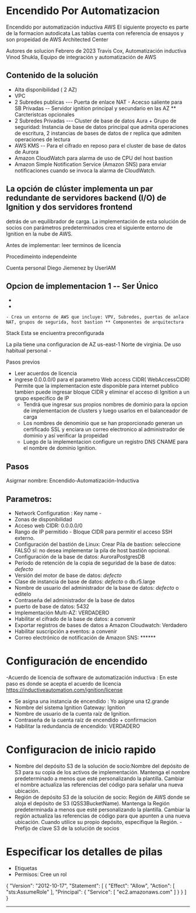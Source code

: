 # Encendido Por Automatizacion
Encendido por automatización inductiva AWS
El siguiente proyecto es parte de la formacion autodicata
Las tablas cuenta con referencia de ensayos y son propeidad de AWS Architected Center 


Autores de solucion 
Febrero de 2023
Travis Cox, Automatización inductiva
Vinod Shukla, Equipo de integración y automatización de AWS

## Contenido de la solución 
- Alta disponibilidad ( 2 AZ)
- VPC 
- 2 Subredes publicas --- Puerta de enlace NAT - Acecso saliente para SB Privadas -- Servidor ignition principal y secundario en las AZ ** Carcteristcas opcionales
- 2 Subredes Privadas --- Cluster de base de datos Aura + Grupo de seguridad: Instancia de base de datos principal que admita operaciones de escritura, 2 instancias de bases de datos de r
  replica que admiten operaciones de lectura
- AWS KMS -- Para el cifrado en reposo para el cluster de base de datos de Aurora
- Amazon CloudWatch para alarma de uso de CPU del host bastion 
- Amazon Simple Notification Service (Amazon SNS) para enviar notificaciones cuando se invoca la alarma de CloudWatch.
## La opción de clúster implementa un par redundante de servidores backend (I/O) de Ignition y dos servidores frontend
detrás de un equilibrador de carga. La implementación de esta solución de 
socios con parámetros predeterminados crea el siguiente entorno de Ignition en la nube de AWS. 

Antes de implementar: leer terminos de licencia 


Procedimeinto independeinte  
 
 Cuenta personal Diego Jiemenez by UserIAM 
 
 Opcion de implementacion 1  -- Ser Único 
 -
  -
   -
    - Crea un entorno de AWS que incluye: VPV, Subredes, puertas de anlace NAT, grupos de segurida, host bastion ** Componentes de arquitectura 
    
 Stack 
 Esta se enciuentra preconfigurada
 
La pila tiene una configuracion de AZ us-east-1 Norte de virginia. De uso habitual personal - 


Pasos previos 
- Leer acuerdos de licencia 
- ingrese 0.0.0.0/0 para el parametro Web access CIDR( WebAccessCIDR) Permite que la implementacion este disponible para internet publico
  tambien puede ingresar bloque CIDR y eliminar el acceso di Ignition a un grupo especifico de IP
  - Tendrá que ingresar sus propios nombres de dominio para la opcion de implementacion de clusters y luego usarlos en el balanceador de carga
  - Los nombres de denominio que se han proporcionado generan un certificado SSL y enciara un correo electronico al administrador de dominio y así
    verificar la propeidad 
  - Luego de la implementacion configure un registro DNS CNAME para el nombre de dominio Ignition.
## Pasos 
Asigrnar nombre: Encendido-Automatización-Inductiva
## Parametros: 
- Network Configuration : Key name - 
- Zonas de disponibilidad
- Acceso web CIDR: 0.0.0.0/0
- Rango de IP permitido - Bloque CIDR para permitir el acceso SSH externo.
- Configuración del bastión de Linux: Crear Pila de bastion: seleccione FALSO sí: no desea implementar la pila de host bastión opcional.
- Configuración de la base de datos: AuroraPostgresDB
- Período de retención de la copia de seguridad de la base de datos: *defecto* 
- Versión del motor de base de datos: *defecto*
- Clase de instancia de base de datos: *defecto* o db.r5.large
- Nombre de usuario del administrador de la base de datos: *defecto*  o editelo 
- Contraseña del administrador de la base de datos 
- puerto de base de datos: 5432
- Implementación Multi-AZ: VERDADERO
- Habilitar el cifrado de la base de datos: a convenir
- Exportar registros de bases de datos a Amazon Cloudwatch: Verdadero
- Habilitar suscripción a eventos: a convenir
- Correo electrónico de notificación de Amazon SNS: ******

# Configuración de encendido
-Acuerdo de licencia de software de automatización inductiva : En este paso es donde se acepta el acuerdo de licencia https://inductiveautomation.com/ignition/license
- Se asigna una instancia de encendido : Yo asigne una t2.grande
- Nombre del sistema Ignition Gateway: Ignition
- Nombre de usuario de la cuenta raíz de Ignition.
- Contraseña de la cuenta raíz de encendido + confirmacion 
- Habilitar la redundancia de encendido: VERDADERO
# Configuracion de inicio rapido 
- Nombre del depósito S3 de la solución de socio:Nombre del depósito de S3 para su copia de los activos de implementación.
 Mantenga el nombre predeterminado a menos que esté personalizando la plantilla. Cambiar el nombre actualiza las referencias del código para señalar una nueva ubicación.
- Región de depósito S3 de la solución de socio: Región de AWS donde se aloja el depósito de S3 (QSS3BucketName). Mantenga la Región predeterminada a menos que esté personalizando la plantilla. Cambiar la región actualiza las referencias de código para que apunten a una nueva ubicación. Cuando utilice su propio depósito, especifique la Región.
-Prefijo de clave S3 de la solución de socios

# Especificar los detalles de pilas 
- Etiquetas
- Permisos: Cree un rol 

{
    "Version": "2012-10-17",
    "Statement": [
        {
            "Effect": "Allow",
            "Action": [
                "sts:AssumeRole"
            ],
            "Principal": {
                "Service": [
                    "ec2.amazonaws.com"
                ]
            }
        }
    ]
}
    
-----------------------------------------
    
    
    
    
    
    
    
    
    
    
    
    
    
    
    
    
    
    
    
    
    
    
    
    
    

